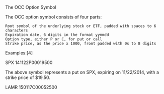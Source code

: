 The OCC Option Symbol

The OCC option symbol consists of four parts:

    Root symbol of the underlying stock or ETF, padded with spaces to 6 characters
    Expiration date, 6 digits in the format yymmdd
    Option type, either P or C, for put or call
    Strike price, as the price x 1000, front padded with 0s to 8 digits

Examples:[4]

SPX   141122P00019500

The above symbol represents a put on SPX, expiring on 11/22/2014, with a strike price of $19.50.

LAMR  150117C00052500
